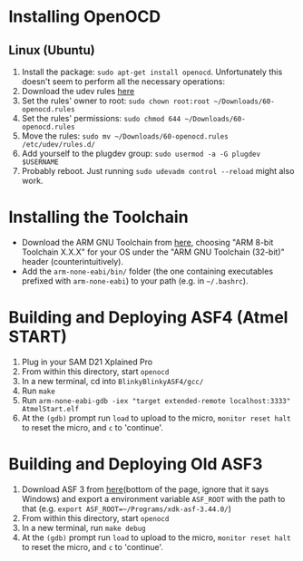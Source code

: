 # Installing OpenOCD
## Linux (Ubuntu)
1. Install the package: `sudo apt-get install openocd`. Unfortunately this doesn't seem to perform all the necessary operations:
2. Download the udev rules [here](https://repo.or.cz/openocd.git/blob_plain/HEAD:/contrib/60-openocd.rules)
3. Set the rules' owner to root: `sudo chown root:root ~/Downloads/60-openocd.rules`
3. Set the rules' permissions: `sudo chmod 644 ~/Downloads/60-openocd.rules`
4. Move the rules: `sudo mv ~/Downloads/60-openocd.rules /etc/udev/rules.d/`
5. Add yourself to the plugdev group: `sudo usermod -a -G plugdev $USERNAME`
6. Probably reboot. Just running `sudo udevadm control --reload` might also work.

# Installing the Toolchain
- Download the ARM GNU Toolchain from [here](https://www.microchip.com/mplab/avr-support/avr-and-arm-toolchains-c-compilers), choosing "ARM 8-bit Toolchain X.X.X" for your OS under the "ARM GNU Toolchain (32-bit)" header (counterintuitively).
- Add the `arm-none-eabi/bin/` folder (the one containing executables prefixed with `arm-none-eabi`) to your path (e.g. in `~/.bashrc`). 

# Building and Deploying ASF4 (Atmel START)
1. Plug in your SAM D21 Xplained Pro
2. From within this directory, start `openocd`
3. In a new terminal, cd into `BlinkyBlinkyASF4/gcc/`
4. Run `make`
5. Run `arm-none-eabi-gdb -iex "target extended-remote localhost:3333" AtmelStart.elf`
6. At the `(gdb)` prompt run `load` to upload to the micro, `monitor reset halt` to reset the micro, and `c` to 'continue'.

# Building and Deploying Old ASF3
1. Download ASF 3 from [here](https://www.microchip.com/mplab/avr-support/advanced-software-framework)(bottom of the page, ignore that it says Windows) and export a environment variable `ASF_ROOT` with the path to that (e.g. `export ASF_ROOT=~/Programs/xdk-asf-3.44.0/`)
1. From within this directory, start `openocd`
2. In a new terminal, run `make debug`
3. At the `(gdb)` prompt run `load` to upload to the micro, `monitor reset halt` to reset the micro, and `c` to 'continue'.
